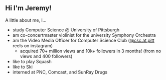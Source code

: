 ## Hi I'm Jeremy!

A little about me, I...
- study Computer Science @ University of Pittsburgh</li>
- am co-concertmaster violinist for the university Symphony Orchestra</li>
- am the Video Media Officer for Computer Science Club ([@csc.at.pitt](https://www.instagram.com/csc.at.pitt/reels/) reels on instagram)
  - acquired 70+ million views and 10k+ followers in 3 months! (from no views and 400 followers)</li>
- like to play Squash</li>
- like to Ski</li>
- interned at PNC, Comcast, and SunRay Drugs
